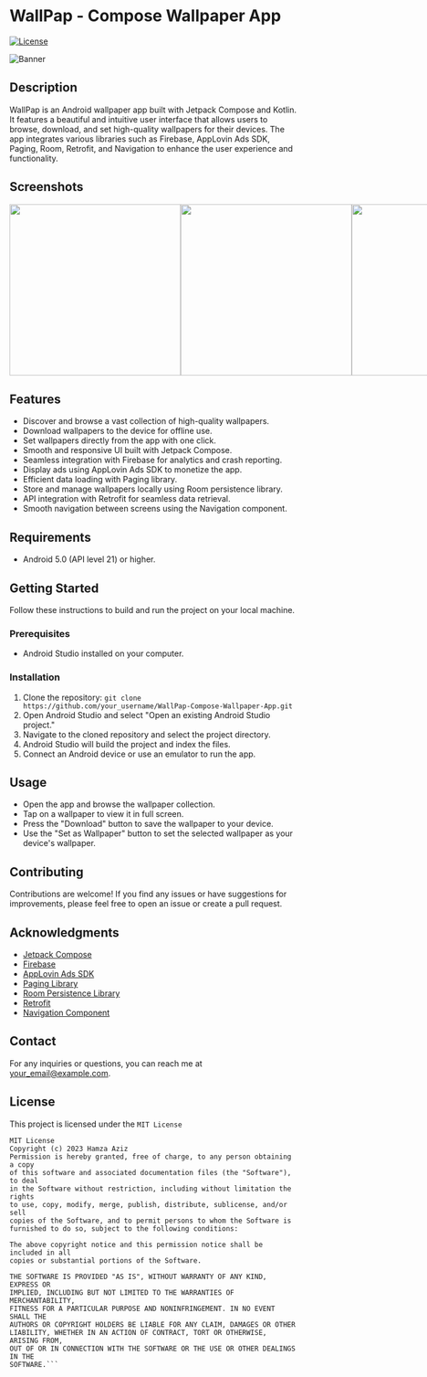 # WallPap - Compose Wallpaper App

[![License](https://img.shields.io/badge/License-MIT-blue.svg)](https://github.com/your_username/WallPap-Compose-Wallpaper-App/blob/main/LICENSE)

![Banner](/path/to/banner/image)

## Description

WallPap is an Android wallpaper app built with Jetpack Compose and Kotlin. It features a beautiful and intuitive user interface that allows users to browse, download, and set high-quality wallpapers for their devices. The app integrates various libraries such as Firebase, AppLovin Ads SDK, Paging, Room, Retrofit, and Navigation to enhance the user experience and functionality.

## Screenshots

<div style="display: flex; justify-content: space-between;">
  
  <img height = 300px width = 300px src="https://firebasestorage.googleapis.com/v0/b/homeautomation-89bad.appspot.com/o/Post.png?alt=media&token=912de106-fef8-4173-9de4-327899c423ef"/>
  
  <img height = 300px width = 300px src="https://firebasestorage.googleapis.com/v0/b/homeautomation-89bad.appspot.com/o/Post%202.png?alt=media&token=9d9f8969-732a-4d31-8b9b-1611ef60bc13"/>
  
  <img height = 300px width = 300px src="https://firebasestorage.googleapis.com/v0/b/homeautomation-89bad.appspot.com/o/Post%202.png?alt=media&token=9d9f8969-732a-4d31-8b9b-1611ef60bc13"/>
  
  <img height = 300px width = 300px src="https://firebasestorage.googleapis.com/v0/b/homeautomation-89bad.appspot.com/o/Post%202.png?alt=media&token=9d9f8969-732a-4d31-8b9b-1611ef60bc13"/>
  
  <img height = 300px width = 300px src="https://firebasestorage.googleapis.com/v0/b/homeautomation-89bad.appspot.com/o/Post%202.png?alt=media&token=9d9f8969-732a-4d31-8b9b-1611ef60bc13"/>
  
  <img height = 300px width = 300px src="https://firebasestorage.googleapis.com/v0/b/homeautomation-89bad.appspot.com/o/Post%202.png?alt=media&token=9d9f8969-732a-4d31-8b9b-1611ef60bc13"/>

</div>

## Features

- Discover and browse a vast collection of high-quality wallpapers.
- Download wallpapers to the device for offline use.
- Set wallpapers directly from the app with one click.
- Smooth and responsive UI built with Jetpack Compose.
- Seamless integration with Firebase for analytics and crash reporting.
- Display ads using AppLovin Ads SDK to monetize the app.
- Efficient data loading with Paging library.
- Store and manage wallpapers locally using Room persistence library.
- API integration with Retrofit for seamless data retrieval.
- Smooth navigation between screens using the Navigation component.

## Requirements

- Android 5.0 (API level 21) or higher.

## Getting Started

Follow these instructions to build and run the project on your local machine.

### Prerequisites

- Android Studio installed on your computer.

### Installation

1. Clone the repository: `git clone https://github.com/your_username/WallPap-Compose-Wallpaper-App.git`
2. Open Android Studio and select "Open an existing Android Studio project."
3. Navigate to the cloned repository and select the project directory.
4. Android Studio will build the project and index the files.
5. Connect an Android device or use an emulator to run the app.

## Usage

- Open the app and browse the wallpaper collection.
- Tap on a wallpaper to view it in full screen.
- Press the "Download" button to save the wallpaper to your device.
- Use the "Set as Wallpaper" button to set the selected wallpaper as your device's wallpaper.

## Contributing

Contributions are welcome! If you find any issues or have suggestions for improvements, please feel free to open an issue or create a pull request.

## Acknowledgments

- [Jetpack Compose](https://developer.android.com/jetpack/compose)
- [Firebase](https://firebase.google.com/)
- [AppLovin Ads SDK](https://www.applovin.com/)
- [Paging Library](https://developer.android.com/topic/libraries/architecture/paging)
- [Room Persistence Library](https://developer.android.com/jetpack/androidx/releases/room)
- [Retrofit](https://square.github.io/retrofit/)
- [Navigation Component](https://developer.android.com/guide/navigation)

## Contact

For any inquiries or questions, you can reach me at your_email@example.com.

## License

This project is licensed under the ```MIT License```

```
MIT License
Copyright (c) 2023 Hamza Aziz
Permission is hereby granted, free of charge, to any person obtaining a copy
of this software and associated documentation files (the "Software"), to deal
in the Software without restriction, including without limitation the rights
to use, copy, modify, merge, publish, distribute, sublicense, and/or sell
copies of the Software, and to permit persons to whom the Software is
furnished to do so, subject to the following conditions:

The above copyright notice and this permission notice shall be included in all
copies or substantial portions of the Software.

THE SOFTWARE IS PROVIDED "AS IS", WITHOUT WARRANTY OF ANY KIND, EXPRESS OR
IMPLIED, INCLUDING BUT NOT LIMITED TO THE WARRANTIES OF MERCHANTABILITY,
FITNESS FOR A PARTICULAR PURPOSE AND NONINFRINGEMENT. IN NO EVENT SHALL THE
AUTHORS OR COPYRIGHT HOLDERS BE LIABLE FOR ANY CLAIM, DAMAGES OR OTHER
LIABILITY, WHETHER IN AN ACTION OF CONTRACT, TORT OR OTHERWISE, ARISING FROM,
OUT OF OR IN CONNECTION WITH THE SOFTWARE OR THE USE OR OTHER DEALINGS IN THE
SOFTWARE.```


